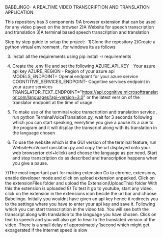 BABELINGO- A REALTIME VIDEO TRANSCRIPTION AND TRANSLATION APPLICATION


This repository has 3 components
1)A browser extension that can be used for any video played on the browser
2)A Website for speech transcription and translation 
3)A terminal based speech transcription and translation

Step by step guide to setup the project:-
1)Clone the repository
2)Create a python virtual environment , for windows its as follows


3) Install all the requirements using pip install -r requirements
4) Create the .env file and set the following
AZURE_API_KEY - Your azure api key
AZURE_REGION - Region of your azure api
MODELS_ENDPOINT= Openai endpoint for your azure service
COGNTITIVE_SERVICES_ENDPOINT- Cognitive services endpoint in your azure services
TRANSLATOR_TEXT_ENDPOINT="https://api.cognitive.microsofttranslator.com/languages?api-version=3.0" or the latest version of the translator endpoint at the time of usage

5) To make use of the terminal voice transcription and translation service , run python TerminalVoiceTranslation.py, wait for 3 seconds following which you can start speaking, everytime you give a pause its a cue to the program and it will display the transcript along with its translation in the language chosen
6) To use the website which is the GUI version of the terminal feature, run WebsiteForVoiceTranslation.py and copy the url displayed onto your web browser(or ctrl+lclick) and choose the language as per need. Start and stop transcription do as described and transcription happens when you give a pause.

7)The most important part for making extension
Go to chrome, extensions, enable developer mode and click on upload extension unpacked. Click on the extensionFiles folder and upload the Extension(UploadThis) folder
With this the extension is uploaded
8) To test it go to youtube, start any video, click on the extension in the extensions icon beside the url bar and choose Babelingo. Initially you wouldnt have given an api key hence it redirects you to the settings where you have to enter your api key and save it. Following which you can start transcription in the video tab.
You will see both the transcript along with translation to the language you have chosen. Click on text to speech and you will also get to hear to the translated version of the video. There is a small delay of approximately 1second which might get exxagerated if the internet speed is slow